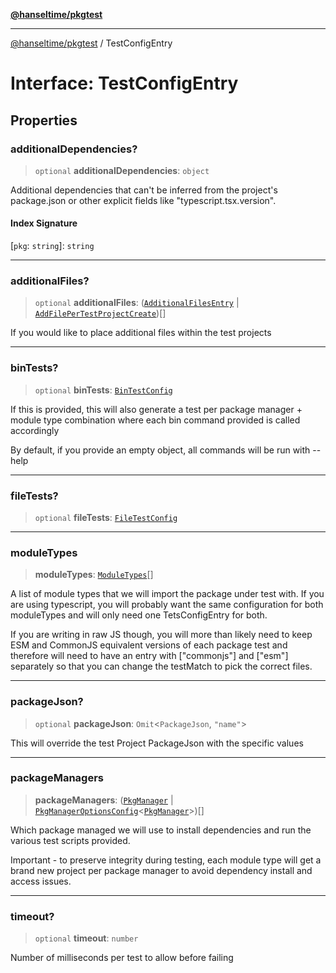 [**@hanseltime/pkgtest**](../README.md)

***

[@hanseltime/pkgtest](../README.md) / TestConfigEntry

# Interface: TestConfigEntry

## Properties

### additionalDependencies?

> `optional` **additionalDependencies**: `object`

Additional dependencies that can't be inferred from the project's package.json
or other explicit fields like "typescript.tsx.version".

#### Index Signature

\[`pkg`: `string`\]: `string`

***

### additionalFiles?

> `optional` **additionalFiles**: ([`AdditionalFilesEntry`](../type-aliases/AdditionalFilesEntry.md) \| [`AddFilePerTestProjectCreate`](../type-aliases/AddFilePerTestProjectCreate.md))[]

If you would like to place additional files within the test projects

***

### binTests?

> `optional` **binTests**: [`BinTestConfig`](BinTestConfig.md)

If this is provided, this will also generate a test per package manager + module type combination
where each bin command provided is called accordingly

By default, if you provide an empty object, all commands will be run with --help

***

### fileTests?

> `optional` **fileTests**: [`FileTestConfig`](FileTestConfig.md)

***

### moduleTypes

> **moduleTypes**: [`ModuleTypes`](../enumerations/ModuleTypes.md)[]

A list of module types that we will import the package under test with.  If you are using typescript,
you will probably want the same configuration for both moduleTypes and will only need one TetsConfigEntry
for both.

If you are writing in raw JS though, you will more than likely need to keep ESM and CommonJS equivalent versions
of each package test and therefore will need to have an entry with ["commonjs"] and ["esm"] separately so that
you can change the testMatch to pick the correct files.

***

### packageJson?

> `optional` **packageJson**: `Omit`\<`PackageJson`, `"name"`\>

This will override the test Project PackageJson with the specific values

***

### packageManagers

> **packageManagers**: ([`PkgManager`](../enumerations/PkgManager.md) \| [`PkgManagerOptionsConfig`](PkgManagerOptionsConfig.md)\<[`PkgManager`](../enumerations/PkgManager.md)\>)[]

Which package managed we will use to install dependencies and run the various test scripts provided.

Important - to preserve integrity during testing, each module type will get a brand new project per package
manager to avoid dependency install and access issues.

***

### timeout?

> `optional` **timeout**: `number`

Number of milliseconds per test to allow before failing
